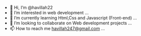 - 👋 Hi, I’m @havillah22
- 👀 I’m interested in web development ...
- 🌱 I’m currently learning Html,Css and Javascript (Front-end) ...
- 💞️ I’m looking to collaborate on Web development projects ...
- 📫 How to reach me havillah247@gmail.com ...

<!---
havillah22/havillah22 is a ✨ special ✨ repository because its `README.md` (this file) appears on your GitHub profile.
You can click the Preview link to take a look at your changes.
--->
